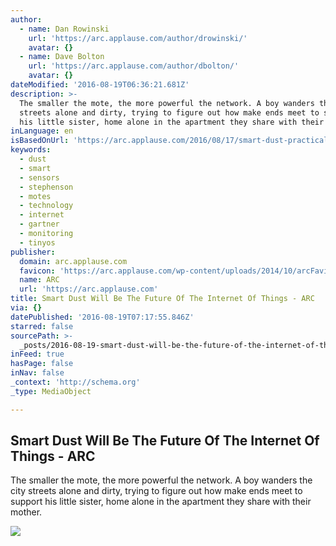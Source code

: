 ```yaml
---
author:
  - name: Dan Rowinski
    url: 'https://arc.applause.com/author/drowinski/'
    avatar: {}
  - name: Dave Bolton
    url: 'https://arc.applause.com/author/dbolton/'
    avatar: {}
dateModified: '2016-08-19T06:36:21.681Z'
description: >-
  The smaller the mote, the more powerful the network. A boy wanders the city
  streets alone and dirty, trying to figure out how make ends meet to support
  his little sister, home alone in the apartment they share with their mother.
inLanguage: en
isBasedOnUrl: 'https://arc.applause.com/2016/08/17/smart-dust-practical-applications/'
keywords:
  - dust
  - smart
  - sensors
  - stephenson
  - motes
  - technology
  - internet
  - gartner
  - monitoring
  - tinyos
publisher:
  domain: arc.applause.com
  favicon: 'https://arc.applause.com/wp-content/uploads/2014/10/arcFavicon.ico?ver=3'
  name: ARC
  url: 'https://arc.applause.com'
title: Smart Dust Will Be The Future Of The Internet Of Things - ARC
via: {}
datePublished: '2016-08-19T07:17:55.846Z'
starred: false
sourcePath: >-
  _posts/2016-08-19-smart-dust-will-be-the-future-of-the-internet-of-things-ar.md
inFeed: true
hasPage: false
inNav: false
_context: 'http://schema.org'
_type: MediaObject

---
```

<article style=""><h1>Smart Dust Will Be The Future Of The Internet Of Things - ARC</h1><p>The smaller the mote, the more powerful the network. A boy wanders the city streets alone and dirty, trying to figure out how make ends meet to support his little sister, home alone in the apartment they share with their mother.</p><img src="https://arc.applause.com/wp-content/uploads/2016/08/dust.jpg" /></article>